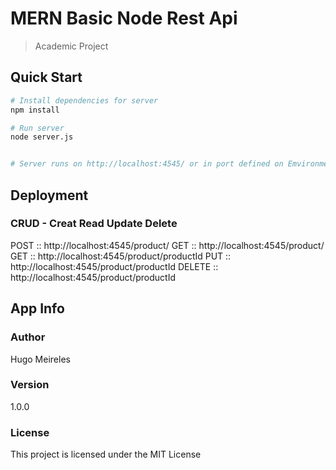 # MERN Basic Node Rest Api

> Academic Project

## Quick Start

```bash
# Install dependencies for server
npm install

# Run server
node server.js


# Server runs on http://localhost:4545/ or in port defined on Emvironment variable PORT
```

## Deployment

### CRUD - Creat Read Update Delete

POST :: http://localhost:4545/product/
GET :: http://localhost:4545/product/
GET :: http://localhost:4545/product/productId
PUT :: http://localhost:4545/product/productId
DELETE :: http://localhost:4545/product/productId


## App Info

### Author

Hugo Meireles

### Version

1.0.0

### License

This project is licensed under the MIT License
